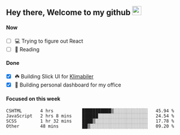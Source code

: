 ## Hey there, Welcome to my github <img src="https://media.giphy.com/media/hvRJCLFzcasrR4ia7z/giphy.gif" width="25px">

#### Now
- [ ] 💻 Trying to figure out React
- [ ] 📕 Reading

#### Done
- [x] ☘️ Building Slick UI for [Klimabiler](https://klimabiler.dk)
- [x] 🚀 Building personal dashboard for my office
 
 #### Focused on this week
<!--START_SECTION:waka-->

```text
CSHTML       4 hrs           ███████████▒░░░░░░░░░░░░░   45.94 %
JavaScript   2 hrs 8 mins    ██████░░░░░░░░░░░░░░░░░░░   24.54 %
SCSS         1 hr 32 mins    ████▒░░░░░░░░░░░░░░░░░░░░   17.78 %
Other        48 mins         ██▒░░░░░░░░░░░░░░░░░░░░░░   09.20 %
```

<!--END_SECTION:waka-->


